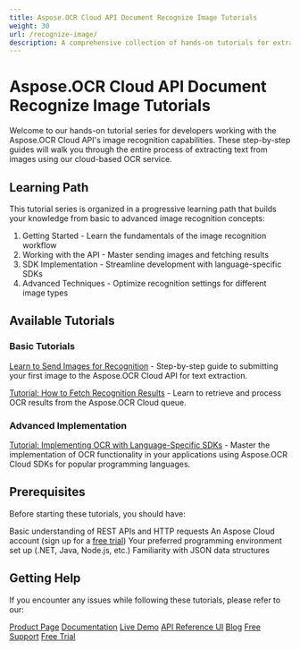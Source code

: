 ```yaml
---
title: Aspose.OCR Cloud API Document Recognize Image Tutorials
weight: 30
url: /recognize-image/
description: A comprehensive collection of hands-on tutorials for extracting text from images using Aspose.OCR Cloud API. Learn step-by-step from basic to advanced image recognition techniques.
---
```


# Aspose.OCR Cloud API Document Recognize Image Tutorials

Welcome to our hands-on tutorial series for developers working with the Aspose.OCR Cloud API's image recognition capabilities. These step-by-step guides will walk you through the entire process of extracting text from images using our cloud-based OCR service.

## Learning Path

This tutorial series is organized in a progressive learning path that builds your knowledge from basic to advanced image recognition concepts:

1. Getting Started - Learn the fundamentals of the image recognition workflow
2. Working with the API - Master sending images and fetching results
3. SDK Implementation - Streamline development with language-specific SDKs
4. Advanced Techniques - Optimize recognition settings for different image types

## Available Tutorials

### Basic Tutorials

[Learn to Send Images for Recognition](/recognize-image/send-for-recognition/) - Step-by-step guide to submitting your first image to the Aspose.OCR Cloud API for text extraction.

[Tutorial: How to Fetch Recognition Results](/recognize-image/fetch-recognition-result/) - Learn to retrieve and process OCR results from the Aspose.OCR Cloud queue.

### Advanced Implementation

[Tutorial: Implementing OCR with Language-Specific SDKs](/recognize-image/recognition-sdk/) - Master the implementation of OCR functionality in your applications using Aspose.OCR Cloud SDKs for popular programming languages.

## Prerequisites

Before starting these tutorials, you should have:

Basic understanding of REST APIs and HTTP requests
An Aspose Cloud account (sign up for a [free trial](https://dashboard.aspose.cloud/#/apps))
Your preferred programming environment set up (.NET, Java, Node.js, etc.)
Familiarity with JSON data structures

## Getting Help

If you encounter any issues while following these tutorials, please refer to our:

[Product Page](https://products.aspose.cloud/ocr/)
[Documentation](https://docs.aspose.cloud/ocr/)
[Live Demo](https://products.aspose.app/ocr/family)
[API Reference UI](https://reference.aspose.cloud/ocr/)
[Blog](https://blog.aspose.cloud/category/ocr/)
[Free Support](https://forum.aspose.cloud/c/ocr/12/)
[Free Trial](https://dashboard.aspose.cloud/#/apps)
